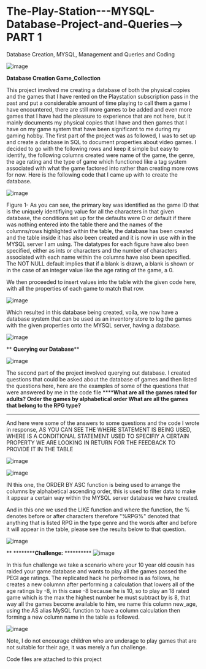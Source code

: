 # The-Play-Station---MYSQL-Database-Project-and-Queries--> PART 1
Database Creation, MYSQL, Management and Queries and Coding

![image](https://github.com/insights000/The-Play-Station---MYSQL-Database-Project-and-Queries-/assets/150028138/3d4ea609-9f9d-4308-bb9c-db50afa17480)


**Database Creation Game_Collection**

This project involved me creating a database of both the physical copies and the games that I have rented on the Playstation subscription pass in the past and put a considerable amount of time playing to call them a game I have encountered, there are still more games to be added and even more games that I have had the pleasure to experience that are not here, but it mainly documents my physical copies that I have and then games that I have on my game system that have been significant to me during my gaming hobby. The first part of the project was as followed, I was to set up and create a database in SQL to document properties about video games. I decided to go with the following rows and keep it simple but easy to identify, the following columns created were name of the game, the genre, the age rating and the type of game which functioned like a tag system associated with what the game factored into rather than creating more rows for now. Here is the following code that I came up with to create the database.

![image](https://github.com/insights000/The-Play-Station---MYSQL-Database-Project-and-Queries-/assets/150028138/3b72c016-8c06-4cf0-ad2d-c8f01dc78cb7)

Figure 1- As you can see, the primary key was identified as the game ID that is the uniquely identifiying value for all the characters in that given database, the conditions set up for the defaults were O or default if there was nothing entered into the table there and the names of the columns/rows highlighted within the table, the database has been created and the table inside it has also been created and it is now in use with in the MYSQL server I am using. The datatypes for each figure have also been specified, either as ints or characters and the number of characters associated with each name within the columns have also been specified. The NOT NULL default implies that if a blank is drawn, a blank is shown or in the case of an integer value like the age rating of the game, a 0.

We then proceeded to insert values into the table with the given code here, with all the properties of each game to match that row.

![image](https://github.com/insights000/The-Play-Station---MYSQL-Database-Project-and-Queries-/assets/150028138/3146be8e-e7a4-4934-8990-de39fc9101b0)

Which resulted in this database being created, voila, we now have a database system that can be used as an inventory store to log the games with the given properties onto the MYSQL server, having a database.

![image](https://github.com/insights000/The-Play-Station---MYSQL-Database-Project-and-Queries-/assets/150028138/613fa016-3b63-4fd7-b3ad-7fa48f131157)

**
**Querying our Database****

![image](https://github.com/insights000/The-Play-Station---MYSQL-Database-Project-and-Queries-/assets/150028138/a39f5ef6-7975-4d70-8451-cc580f9efbcc)



The second part of the project involved querying out database. I created questions that could be asked about the database of games and then listed the questions here, here are the examples of some of the questions that were answered by me in the code file
******What are all the games rated for adults?
Order the games by alphabetical order
What are all the games that belong to the RPG type?**
****


And here were some of the answers to some questions and the code I wrote in response, AS YOU CAN SEE THE WHERE STATEMENT IS BEING USED, WHERE IS A CONDITIONAL STATEMENT USED TO SPECIFIY A CERTAIN PROPERTY WE ARE LOOKING IN RETURN FOR THE FEEDBACK TO PROVIDE IT IN THE TABLE

![image](https://github.com/insights000/The-Play-Station---MYSQL-Database-Project-and-Queries-/assets/150028138/538219df-1fe7-40bf-b41f-deacf882292b)




![image](https://github.com/insights000/The-Play-Station---MYSQL-Database-Project-and-Queries-/assets/150028138/aa823038-7ee6-4568-8e19-6c5dd03598f1)


IN this one, the ORDER BY ASC function is being used to arrange the columns by alphabetical ascending order, this is used to filter data to make it appear a certain way within the MYSQL server database we have created.









And in this one we used the LIKE function and where the function, the % denotes before or after characters therefore "%RPG%" denoted that anything that is listed RPG in the type genre and the words after and before it will appear in the table, please see the results below to that question.

![image](https://github.com/insights000/The-Play-Station---MYSQL-Database-Project-and-Queries-/assets/150028138/0c9f6eae-a96e-49c2-b00e-3968364c597d)















**
**********Challenge:** **********
![image](https://github.com/insights000/The-Play-Station---MYSQL-Database-Project-and-Queries-/assets/150028138/d8bfa71f-cdc0-4dea-8edc-3305f038c372)



In this fun challenge we take a scenario where your 10 year old cousin has raided your game database and wants to play all the games passed the PEGI age ratings. The replicated hack he perfromed is as follows, he creates a new columnn after performing a calculation that lowers all of the age ratings by -8, in this case -8 because he is 10, so to play an 18 rated game which is the max the highest number he must subtract by is 8, that way all the games become available to him, we name this column new_age, using the AS alias MySQL function to have a column calculation then forming a new column name in the table as followed.

![image](https://github.com/insights000/The-Play-Station---MYSQL-Database-Project-and-Queries-/assets/150028138/3d2a8443-83f0-494d-bbf3-585900b3d3f1)




Note, I do not encourage children who are underage to play games that are not suitable for their age, it was merely a fun challenge.

Code files are attached to this project





























